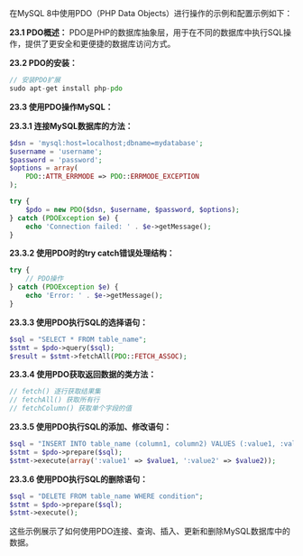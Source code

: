 在MySQL 8中使用PDO（PHP Data Objects）进行操作的示例和配置示例如下：

**23.1 PDO概述：**
PDO是PHP的数据库抽象层，用于在不同的数据库中执行SQL操作，提供了更安全和更便捷的数据库访问方式。

**23.2 PDO的安装：**
```php
// 安装PDO扩展
sudo apt-get install php-pdo
```

**23.3 使用PDO操作MySQL：**

**23.3.1 连接MySQL数据库的方法：**
```php
$dsn = 'mysql:host=localhost;dbname=mydatabase';
$username = 'username';
$password = 'password';
$options = array(
    PDO::ATTR_ERRMODE => PDO::ERRMODE_EXCEPTION
);

try {
    $pdo = new PDO($dsn, $username, $password, $options);
} catch (PDOException $e) {
    echo 'Connection failed: ' . $e->getMessage();
}
```

**23.3.2 使用PDO时的try catch错误处理结构：**
```php
try {
    // PDO操作
} catch (PDOException $e) {
    echo 'Error: ' . $e->getMessage();
}
```

**23.3.3 使用PDO执行SQL的选择语句：**
```php
$sql = "SELECT * FROM table_name";
$stmt = $pdo->query($sql);
$result = $stmt->fetchAll(PDO::FETCH_ASSOC);
```

**23.3.4 使用PDO获取返回数据的类方法：**
```php
// fetch() 逐行获取结果集
// fetchAll() 获取所有行
// fetchColumn() 获取单个字段的值
```

**23.3.5 使用PDO执行SQL的添加、修改语句：**
```php
$sql = "INSERT INTO table_name (column1, column2) VALUES (:value1, :value2)";
$stmt = $pdo->prepare($sql);
$stmt->execute(array(':value1' => $value1, ':value2' => $value2));
```

**23.3.6 使用PDO执行SQL的删除语句：**
```php
$sql = "DELETE FROM table_name WHERE condition";
$stmt = $pdo->prepare($sql);
$stmt->execute();
```

这些示例展示了如何使用PDO连接、查询、插入、更新和删除MySQL数据库中的数据。
